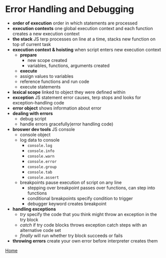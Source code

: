 # Error Handling and Debugging
  - **order of execution** order in which statements are processed
  - **execution contexts** one global execution context and each function creates a new execution context
  - **the stack** JS terp processes on line at a time, stacks new function on top of current task
  - **execution context & hoisting** when script enters new execution context
    - **prepare** 
      - new scope created
      - variables, functions, arguments created
    - **execute** 
    - assign values to variables
    - reference functions and run code
    - execute statements
  - **lexical scope** linked to object they were defined within
  - **exception** JS statement error causes, terp stops and looks for exception-handling code
  - **error object** shows information about error
  - **dealing with errors**
    - debug script
    - handle errors gracefully(error handling code)
  - **broswer dev tools** JS console
    - console object
    - log data to console
      - `console.log`
      - `console.info`
      - `console.warn`
      - `console.error`
      - `console.group`
      - `console.tab`
      - `console.assert`
    - breakpoints pause execution of script on any line
      - stepping over breakpoint passes over functions, can step into functions
      - conditional breakpoints specify condition to trigger
      - debugger keyword creates breakpoint
  - **handling exceptions**
    - *try* specify the code that you think might throw an exception in the try block
    - *catch* if try code blocks throws exception catch steps with an alternative code set
    - *finally* will run whether try block succeeds or fails
  - **throwing errors** create your own error before interpreter creates them

[Home](../README.md)